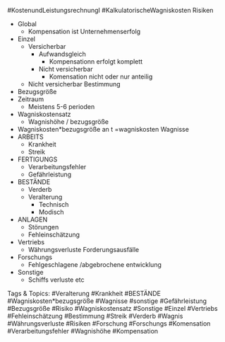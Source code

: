  #KostenundLeistungsrechnungI #KalkulatorischeWagniskosten Risiken
  - Global
    - Kompensation ist Unternehmenserfolg
  - Einzel
    - Versicherbar
      - Aufwandsgleich
        - Kompensationn erfolgt komplett
      - Nicht versicherbar
        - Komensation nicht oder nur anteilig
    - Nicht versicherbar
 Bestimmung
  - Bezugsgröße
  - Zeitraum
    - Meistens 5-6 perioden
  - Wagniskostensatz
    - Wagnishöhe / bezugsgröße
  - Wagniskosten*bezugsgröße an t =wagniskosten
 Wagnisse
  - ARBEITS
    - Krankheit
    - Streik
  - FERTIGUNGS
    - Verarbeitungsfehler
    - Gefährleistung
  - BESTÄNDE
    - Verderb
    - Veralterung
      - Technisch 
      - Modisch
  - ANLAGEN
    - Störungen
    - Fehleinschätzung
  - Vertriebs
    - Währungsverluste Forderungsausfälle
  - Forschungs
    - Fehlgeschlagene /abgebrochene entwicklung
  - Sonstige
    - Schiffs verluste etc

   Tags & Topics:
   #Veralterung
   #Krankheit
   #BESTÄNDE
   #Wagniskosten*bezugsgröße
   #Wagnisse
   #sonstige
   #Gefährleistung
   #Bezugsgröße
   #Risiko
   #Wagniskostensatz
   #Sonstige
   #Einzel
   #Vertriebs
   #Fehleinschätzung
   #Bestimmung
   #Streik
   #Verderb
   #Wagnis
   #Währungsverluste
   #Risiken
   #Forschung
   #Forschungs
   #Komensation
   #Verarbeitungsfehler
   #Wagnishöhe
   #Kompensation